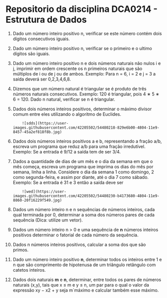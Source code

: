 ﻿# Repositorio da disciplina DCA0214 - Estrutura de Dados

1.  Dado um número inteiro positivo n, verificar se este número contém dois dígitos consecutivos iguais.

2.  Dado um número inteiro positivo n, verificar se o primeiro e o ultimo dígitos são iguais.

3.  Dado um número inteiro positivo n e dois números naturais não nulos i e j, imprimir em ordem crescente os n primeiros naturais que são múltiplos de i ou de j ou de ambos. Exemplo: Para n = 6, i = 2 e j = 3 a saída deverá ser 0,2,3,4,6,8.

4.  Dizemos que um número natural é triangular se é produto de três números naturais consecutivos. Exemplo: 120 é triangular, pois 4 ∗ 5 ∗ 6 = 120. Dado n natural, verificar se n é triangular.

5.  Dados dois números inteiros positivos, determinar o máximo divisor comum entre eles utilizando o algoritmo de Euclides.
	
			![sdds](https://user-images.githubusercontent.com/42205502/54480218-829e6b00-4804-11e9-8457-45a2ef818f8b.jpg)

6.  Dados dois números inteiros positivos a e b, representando a fração a/b, escreva um programa que reduz a/b para uma fração irredutível. Exemplo: Se a entrada é 9/12 a saída tem de ser 3/4.

7.  Dados a quantidade de dias de um mês e o dia da semana em que o mês começa, escreva um programa que imprima os dias do mês por semana, linha a linha. Considere o dia da semana 1 como domingo, 2 como segunda-feira, e assim por diante, até o dia 7 como sábado. Exemplo: Se a entrada é 31 e 3 então a saída deve ser

			![wed](https://user-images.githubusercontent.com/42205502/54480230-b4173680-4804-11e9-8860-20f16229f549.jpg)

8.  Dados um número inteiro n e n sequências de números inteiros, cada qual terminada por 0, determinar a soma dos números pares de cada sequência (Dica: utilize um vetor).

9.  Dados um número inteiro n > 0 e uma sequência de __n__ números inteiros positivos determinar o fatorial de cada número da sequência.

10. Dados n números inteiros positivos, calcular a soma dos que são primos.

11. Dado um número inteiro positivo __n__, determinar todos os inteiros entre 1 e n que são comprimento de hipotenusa de um triângulo retângulo com catetos inteiros.

12. Dados dois naturais __m__ e __n__, determinar, entre todos os pares de números naturais (x,y), tais que x ≤ m e y ≤ n, um par para o qual o valor da expressão xy − x2 + y seja m´máximo e calcular também esse máximo.
